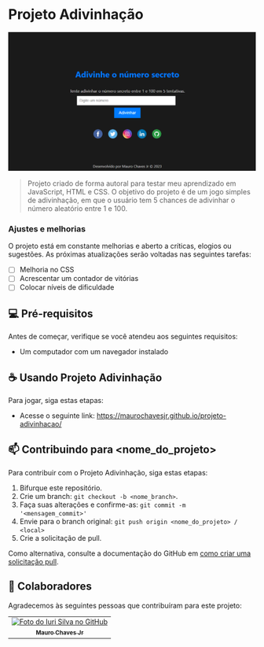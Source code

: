 # Projeto Adivinhação

<img src="Captura de tela 2023-10-20 195820.png" alt="Exemplo imagem">

> Projeto criado de forma autoral para testar meu aprendizado em JavaScript, HTML e CSS. O objetivo do projeto é de um jogo simples de adivinhação, em que o usuário tem 5 chances de adivinhar o número aleatório entre 1 e 100.

### Ajustes e melhorias

O projeto está em constante melhorias e aberto a críticas, elogios ou sugestões. As próximas atualizações serão voltadas nas seguintes tarefas:

- [ ] Melhoria no CSS
- [ ] Acrescentar um contador de vitórias
- [ ] Colocar níveis de dificuldade

## 💻 Pré-requisitos

Antes de começar, verifique se você atendeu aos seguintes requisitos:

- Um computador com um navegador instalado

## ☕ Usando Projeto Adivinhação

Para jogar, siga estas etapas:

- Acesse o seguinte link: https://maurochavesjr.github.io/projeto-adivinhacao/


## 📫 Contribuindo para <nome_do_projeto>

Para contribuir com o Projeto Adivinhação, siga estas etapas:

1. Bifurque este repositório.
2. Crie um branch: `git checkout -b <nome_branch>`.
3. Faça suas alterações e confirme-as: `git commit -m '<mensagem_commit>'`
4. Envie para o branch original: `git push origin <nome_do_projeto> / <local>`
5. Crie a solicitação de pull.

Como alternativa, consulte a documentação do GitHub em [como criar uma solicitação pull](https://help.github.com/en/github/collaborating-with-issues-and-pull-requests/creating-a-pull-request).

## 🤝 Colaboradores

Agradecemos às seguintes pessoas que contribuíram para este projeto:

<table>
  <tr>
    <td align="center">
      <a href="#" title="defina o titulo do link">
        <img src="https://avatars.githubusercontent.com/u/138091054?v=4" width="100px;" alt="Foto do Iuri Silva no GitHub"/><br>
        <sub>
          <b>Mauro Chaves Jr</b>
        </sub>
      </a>
    </td>
  </tr>
</table>
